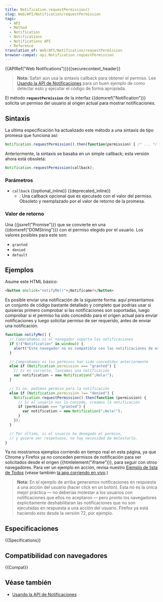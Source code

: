 ```yaml
---
title: Notification.requestPermission()
slug: Web/API/Notification/requestPermission
tags:
  - API
  - Method
  - Notification
  - Notifications
  - Notifications API
  - Reference
translation_of: Web/API/Notification/requestPermission
browser-compat: api.Notification.requestPermission
---
```


{{APIRef("Web Notifications")}}{{securecontext_header}}

> **Nota:** Safari aún usa la sintaxis callback para obtener el permiso. Lee [Usando la API de Notificaciones](/es/docs/Web/API/Notifications_API/Using_the_Notifications_API) para un buen ejemplo de como detectar esto y ejecutar el código de forma apropiada.

El método **`requestPermission`** de la interfaz {{domxref("Notification")}} solicita un permiso del usuario al origen actual para mostrar notificaciones.

## Sintaxis

La ultima especificación ha actualizado este método a una sintaxis de tipo promesa que funciona así:

```js
Notification.requestPermission().then(function(permission) { /* ... */ });
```

Anteriormente, la sintaxis se basaba en un simple callback; esta versión ahora está obsoleta:

```js
Notification.requestPermission(callback);
```

### Parámetros

- `callback` {{optional_inline}} {{deprecated_inline}}
  - : Una callback opcional que es ejecutado con el valor del permiso. Obsoleto y reemplazado por el valor de retorno de la promesa.

### Valor de retorno

Una {{jsxref("Promise")}} que se convierte en una {{domxref("DOMString")}} con el permiso elegido por el usuario. Los valores posibles para este son:

- `granted`
- `denied`
- `default`

## Ejemplos

Asume este HTML básico:

```html
<button onclick="notifyMe()">¡Notifícame!</button>
```

Es posible enviar una notificación de la siguiente forma: aquí presentamos un conjunto de código bastante detallado y completo que podrías usar si quisieras primero comprobar si las notificaciones son soportadas, luego comprobar si el permiso ha sido concedido para el origen actual para enviar notificaciones y luego solicitar permiso de ser requerido, antes de enviar una notificación.

```js
function notifyMe() {
  // Comprobamos si el navegador soporta las notificaciones
  if (!("Notification" in window)) {
    alert("Este navegador no es compatible con las notificaciones de escritorio");
  }

  // Comprobamos si los permisos han sido concedidos anteriormente
  else if (Notification.permission === "granted") {
    // Si es correcto, lanzamos una notificación
    var notification = new Notification("¡Hola!");
  }

  // Si no, pedimos permiso para la notificación
  else if (Notification.permission !== "denied") {
    Notification.requestPermission().then(function (permission) {
      // Si el usuario nos lo concede, creamos la notificación
      if (permission === "granted") {
        var notification = new Notification("¡Hola!");
      }
    });
  }

  // Por último, si el usuario ha denegado el permiso,
  // y quiere ser respetuoso, no hay necesidad de molestarlo.
}
```

Ya no mostramos ejemplos corriendo en tiempo real en esta página, ya que Chrome y Firefox ya no conceden permisos de notificación para ser solicitados desde el origen {{htmlelement("iframe")}}, para seguir con otros navegadores. Para ver un ejemplo en acción, revisa nuestro [Ejemplo de lista de Todos](https://github.com/mdn/to-do-notifications/tree/gh-pages) (véase también [la app corriendo en vivo](https://mdn.github.io/to-do-notifications/).)

> **Nota:** En el ejemplo de arriba generamos notificaciones en respuesta a una acción del usuario (hacer click en un botón). Esta no es la única mejor práctica — no deberias molestar a los usuarios con notificaciones que ellos no aceptaron — pero pronto los navegadores explicitamente deshabilitaran las notificaciones que no son ejecutadas en respuesta a una acción del usuario. Firefox ya está haciendo esto desde la versión 72, por ejemplo.

## Especificaciones

{{Specifications}}

## Compatibilidad con navegadores

{{Compat}}

## Véase también

- [Usando la API de Notificaciones](/es/docs/Web/API/Notifications_API/Using_the_Notifications_API)
